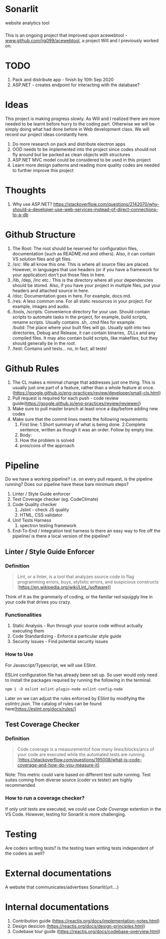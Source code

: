 # Sonarlit
website analytics tool
###
This is an ongoing project that improved upon acewebtool - www.github.com/jig099/acewebtool, a project Will and I previously worked on. 

# TODO 
1. Pack and distribute app - finish by 10th Sep 2020
2. ASP.NET - creates endpoint for interacting with the database?


# Ideas
This project is making progress slowly. As Will and I realized there are more needed to be learnt before hurry to the coding part. 
Otherwise we will be simply doing what had done before in Web development class. 
We will record our project ideas constantly here. 
1. Do more research on pack and distribute electron apps
2. OOD needs to be implemented into the project since codes should not fly around but be packed as clean objects with structures
3. ASP.NET MVC model could be considered to be used in this project
4. Learn more design patterns and reading more quality codes are needed to further improve this project

# Thoughts
1. Why use ASP.NET? 
https://stackoverflow.com/questions/2142070/why-should-a-developer-use-web-services-instead-of-direct-connections-to-a-db


# Github Structure
1. The Root: The root should be reserved for configuration files, documentation (such as README.md and others). Also, it can contain VS solution files and git files.  
2. /src: We all know this one. This is where all source files are placed. However, in languages that use headers (or if you have a framework for your application) don't put those files in here.  
3. /lib, /dep, /inc etc.: This is the directory where all your dependencies should be stored. Also, if you have your project in multiple files, put your headers and attached source in here.  
4. /doc: Documentation goes in here. For example, docs.md.  
5. /res: A less common one. For all static resources in your project. For example, images and audio.  
6. /tools, /scripts: Convenience directory for your use. Should contain scripts to automate tasks in the project, for example, build scripts, rename scripts. Usually contains .sh, .cmd files for example.  
/build: The place where your built files will go. Usually split into two directories, Debug and Release, it can contain binaries, .DLLs and any compiled files. It may also contain build scripts, like makefiles, but they should generally be in the root.  
7. /test: Contains unit tests... no, in fact, all tests!  

# Github Rules
1. The CL makes a minimal change that addresses just one thing. This is usually just one part of a feature, rather than a whole feature at once.(https://google.github.io/eng-practices/review/developer/small-cls.html)
2. Pull request is required for each push - code review guide(https://google.github.io/eng-practices/review/reviewer/)
3. Make sure to pull master branch at least once a day/before adding new codes
4. Make sure that the commit lines meets the following requirements:
   1. First line:
    1.Short summary of what is being done.
    2.Complete sentence, written as though it was an order.
      Follow by empty line.
   2. Body: 
    1. How the problem is solved
    2. pros/cons of the approach
    
# Pipeline
Do we have a working pipeline? i.e. on every pull request, is the pipeline running?
Does our pipeline have these bare minimum steps?
1. Linter / Style Guide enforcer
2. Test Coverage checker (eg. CodeClimate)
3. Code Quality checker
      1. Jslint - check JS quality
      2. HTML, CSS validator
4. Unit Tests Harness
      1. spectron testing framework
5. End-To-End / Integration test harness
Is there an easy way to fire off the pipeline/ is there a local version of the pipeline?

## Linter / Style Guide Enforcer

### Definition 

> Lint, or a linter, is a tool that analyzes source code to flag programming errors, buys, stylistic errors, and suspicious constructs
[https://en.wikipedia.org/wiki/Lint_(software)]

Think of it as the grammarly of coding, or the familar red squiggly line in your code that drives you crazy.  

### Functionalities

1. Static Analysis - Run through your source code without actually executing them
2. Code Standardizing - Enforce a particular style guide
3. Security Issues - Find potential security issues

### How to Use

For Javascript/Typescript, we will use ESlint.  

ESLint configuration file has already been set up. So user would only need to install the packages required by running the following in the terminal.  

```
npm i -D eslint eslint-plugin-node eslint-config-node
```

Later on we can adjust the rules enforced by ESlint by modifying the *eslintrc.json*. The catalog of rules can be found here[https://eslint.org/docs/rules/]

## Test Coverage Checker

### Definition

> Code coverage is a measurementof how many lines/blocks/arcs of your code are executed while the automated tests are running.
[https://stackoverflow.com/questions/195008/what-is-code-coverage-and-how-do-you-measure-it]

Note: This metric could varie based on different test suite running. Test suites coming from diverse source (coder vs tester) are highly recommended. 

### How to run a coverage checker?

If only unit tests are executed, we could use *Code Coverage* extention in the VS Code. However, testing for Sonarlit is more challenging. 

# Testing
Are coders writing tests?
Is the testing team writing tests independent of the coders as well?

# External documentations
A website that communicates/advertises Sonarlit(url:...)

# Internal documentations
1. Contribution guide (https://reactjs.org/docs/implementation-notes.html)
2. Design desicion (https://reactjs.org/docs/design-principles.html)
3. Codebase tour guide (https://reactjs.org/docs/codebase-overview.html)

